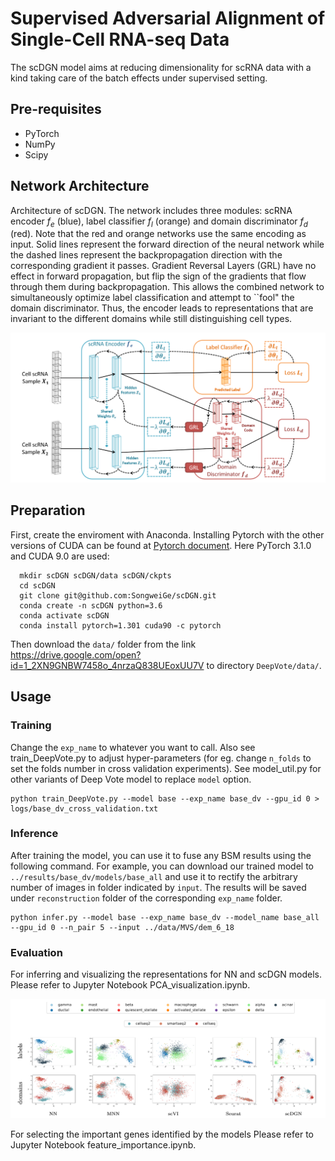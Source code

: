 # Supervised Adversarial Alignment of Single-Cell RNA-seq Data

The scDGN model aims at reducing dimensionality for scRNA data with a kind taking care of the batch effects under supervised setting.

## Pre-requisites
* PyTorch
* NumPy
* Scipy

## Network Architecture

Architecture of scDGN. The network includes three modules: scRNA encoder $f_e$ (blue), label classifier $f_l$ (orange) and domain discriminator $f_d$ (red). Note that the red and orange networks use the same encoding as input. Solid lines represent the forward direction of the neural network while the dashed lines represent the backpropagation direction with the corresponding gradient it passes. Gradient Reversal Layers (GRL) have no effect in forward propagation, but flip the sign of the gradients that flow through them during backpropagation. This allows the combined network to simultaneously optimize label classification and attempt to ``fool" the domain discriminator. Thus, the encoder leads to representations that are invariant to the different domains while still distinguishing cell types.

![Network Architecture](image/model.jpg)

## Preparation 

First, create the enviroment with Anaconda. Installing Pytorch with the other versions of CUDA can be found at [Pytorch document](https://pytorch.org/get-started/previous-versions/). Here PyTorch 3.1.0 and CUDA 9.0 are used:
```
  mkdir scDGN scDGN/data scDGN/ckpts
  cd scDGN
  git clone git@github.com:SongweiGe/scDGN.git
  conda create -n scDGN python=3.6
  conda activate scDGN
  conda install pytorch=1.301 cuda90 -c pytorch
```

Then download the `data/` folder from the link https://drive.google.com/open?id=1_2XN9GNBW7458o_4nrzaQ838UEoxUU7V to directory `DeepVote/data/`. 

## Usage

### Training
Change the `exp_name` to whatever you want to call. Also see train_DeepVote.py to adjust hyper-parameters (for eg. change `n_folds` to set the folds number in cross validation experiments). See model_util.py for other variants of Deep Vote model to replace `model` option.
```
python train_DeepVote.py --model base --exp_name base_dv --gpu_id 0 > logs/base_dv_cross_validation.txt
```

### Inference
After training the model, you can use it to fuse any BSM results using the following command. For example, you can download our trained model to `../results/base_dv/models/base_all` and use it to rectify the arbitrary number of images in folder indicated by `input`. The results will be saved under `reconstruction` folder of the corresponding `exp_name` folder.
```
python infer.py --model base --exp_name base_dv --model_name base_all --gpu_id 0 --n_pair 5 --input ../data/MVS/dem_6_18 
```

### Evaluation
For inferring and visualizing the representations for NN and scDGN models. Please refer to Jupyter Notebook PCA_visualization.ipynb.

![Visualization for pancreas2 dataset](image/pancreas.jpg)

For selecting the important genes identified by the models Please refer to Jupyter Notebook feature_importance.ipynb.
